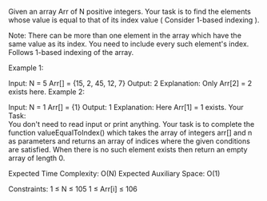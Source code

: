 Given an array Arr of N positive integers. Your task is to find the elements whose value is equal to that of its index value ( Consider 1-based indexing ).

Note: There can be more than one element in the array which have the same value as its index. You need to include every such element's index. Follows 1-based indexing of the array.

Example 1:

Input:
N = 5
Arr[] = {15, 2, 45, 12, 7}
Output: 2
Explanation: Only Arr[2] = 2 exists here.
Example 2:

Input: 
N = 1
Arr[] = {1}
Output: 1
Explanation: Here Arr[1] = 1 exists.
Your Task:  
You don't need to read input or print anything. Your task is to complete the function valueEqualToIndex() which takes the array of integers arr[] and n as parameters and returns an array of indices where the given conditions are satisfied. When there is no such element exists then return an empty array of length 0.

Expected Time Complexity: O(N)
Expected Auxiliary Space: O(1)
 

Constraints:
1 ≤ N ≤ 105
1 ≤ Arr[i] ≤ 106

